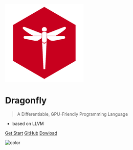 ![logo](misc/images/logo.png)

# **Dragonfly**

> A Differentiable, GPU-Friendly Programming Language

* based on LLVM


[Get Start](/en-US/)
[GitHub](https://github.com/Asixa/dragonfly/)
[Dowload](#)

![color](#f0f0f0)